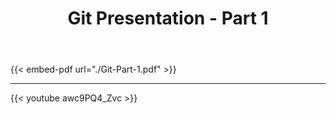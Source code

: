 ﻿---
title: "Git Presentation - Part 1"
---

{{< embed-pdf url="./Git-Part-1.pdf" >}}

<hr>

{{< youtube awc9PQ4_Zvc >}}
